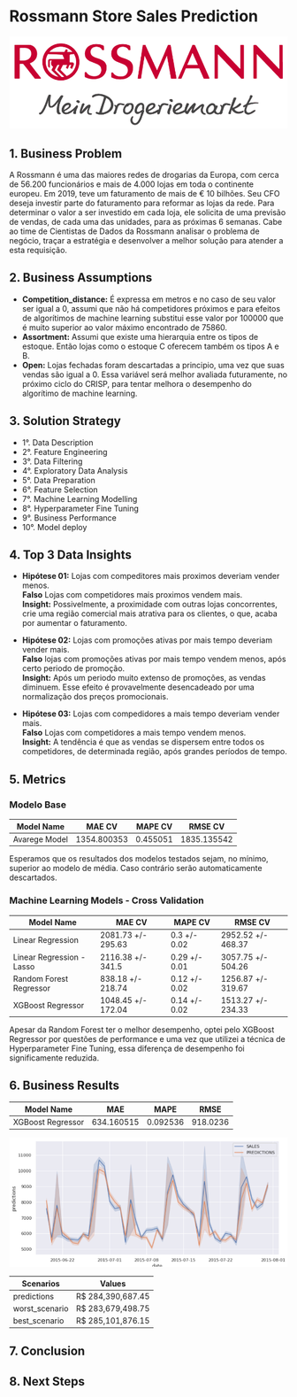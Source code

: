 # Rossmann Store Sales Prediction

![alt text](https://github.com/VictorTerror/DataScience_Em_Producao/blob/main/img/rossmann.png?raw=True)


## **1. Business Problem**

A Rossmann é uma das maiores redes de drogarias da Europa, com cerca de 56.200 funcionários e mais de 4.000 lojas em toda o continente europeu. Em 2019, teve um faturamento de mais de € 10 bilhões. Seu CFO deseja investir parte do faturamento para reformar as lojas da rede. Para determinar o valor a ser investido em cada loja, ele solicita de uma previsão de vendas, de cada uma das unidades, para as próximas 6 semanas. Cabe ao time de Cientistas de Dados da Rossmann analisar o problema de negócio, traçar a estratégia e desenvolver a melhor solução para atender a esta requisição.



## **2. Business Assumptions**

* **Competition_distance:** É expressa em metros e no caso de seu valor ser igual a 0, assumi que não há competidores próximos e para efeitos de algorítimos de machine learning substitui esse valor por 100000 que é muito superior ao valor máximo encontrado de 75860.
* **Assortment:** Assumi que existe uma hierarquia entre os tipos de estoque. Então lojas como o estoque C oferecem também os tipos A e B.
* **Open:** Lojas fechadas foram descartadas a principio, uma vez que suas vendas são igual a 0. Essa variável será melhor avaliada futuramente, no próximo ciclo do CRISP, para tentar melhora o desempenho do algorítimo de machine learning.


## **3. Solution Strategy**

* 1°. Data Description
* 2°. Feature Engineering
* 3°. Data Filtering
* 4°. Exploratory Data Analysis
* 5°. Data Preparation
* 6°. Feature Selection
* 7°. Machine Learning Modelling
* 8°. Hyperparameter Fine Tuning
* 9°. Business Performance
* 10°. Model deploy


## **4. Top 3 Data Insights**
* **Hipótese 01:** Lojas com compeditores mais proximos deveriam vender menos.<br/>
  **Falso** Lojas com competidores mais proximos vendem mais.<br/>
  **Insight:** Possivelmente, a proximidade com outras lojas concorrentes, crie uma região comercial mais atrativa para os clientes, o que, acaba por aumentar o faturamento. <br/>
  
* **Hipótese 02:** Lojas com promoções ativas por mais tempo deveriam vender mais.<br/>
  **Falso** lojas com promoções ativas por mais tempo vendem menos, após certo periodo de promoção.<br/>
  **Insight:** Após um periodo muito extenso de promoções, as vendas diminuem. Esse efeito é provavelmente desencadeado por uma normalização dos preços promocionais.<br/>

* **Hipótese 03:** Lojas com compedidores a mais tempo deveriam vender mais.<br/>
  **Falso** Lojas com competidores a mais tempo vendem menos.<br/>
  **Insight:** A tendência é que as vendas se dispersem entre todos os competidores, de determinada região, após grandes períodos de tempo.


## **5. Metrics**

### Modelo Base
Model Name	| MAE CV	| MAPE CV	| RMSE CV
---------- | ------ | ------- | -------
Avarege Model |	1354.800353	| 0.455051	| 1835.135542

Esperamos que os resultados dos modelos testados sejam, no mínimo, superior ao modelo de média. Caso contrário serão automaticamente descartados.
<br/>

###  Machine Learning Models - Cross Validation
Model Name	| MAE CV	| MAPE CV	| RMSE CV
---------- | ------ | ------- | -------
Linear Regression |	2081.73 +/- 295.63	| 0.3 +/- 0.02	| 2952.52 +/- 468.37
Linear Regression - Lasso	| 2116.38 +/- 341.5	 | 0.29 +/- 0.01	 | 3057.75 +/- 504.26
Random Forest Regressor |	838.18 +/- 218.74	| 0.12 +/- 0.02	| 1256.87 +/- 319.67
XGBoost Regressor	| 1048.45 +/- 172.04	| 0.14 +/- 0.02	| 1513.27 +/- 234.33

Apesar da Random Forest ter o melhor desempenho, optei pelo XGBoost Regressor por questões de performance e uma vez que utilizei a técnica de Hyperparameter Fine Tuning, essa diferença de desempenho foi significamente reduzida.


## **6. Business Results**  

Model Name	| MAE |	MAPE	| RMSE
---------- | ------ | ------- | -------
XGBoost Regressor	| 634.160515	| 0.092536	| 918.0236


![alt text](https://github.com/VictorTerror/DataScience_Em_Producao/blob/main/img/MLresults.png?raw=True)

Scenarios	| Values	|
---------- | ------ |
predictions |	R$ 284,390,687.45
worst_scenario |	R$ 283,679,498.75
best_scenario	| R$ 285,101,876.15

## **7. Conclusion**


## **8. Next Steps**



